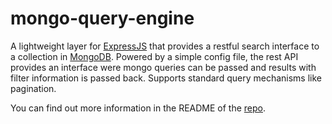 # mongo-query-engine

A lightweight layer for [ExpressJS](http://expressjs.com/) that provides a restful
search interface to a collection in [MongoDB](https://www.mongodb.org/).  Powered
by a simple config file, the rest API provides an interface were mongo queries
can be passed and results with filter information is passed back.  Supports
standard query mechanisms like pagination.

You can find out more information in the README of the [repo](https://github.com/CSTARS/mongo-query-engine).
